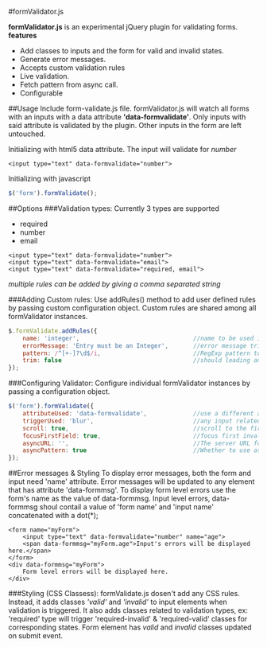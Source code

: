 #formValidator.js

**formValidator.js** is an experimental jQuery plugin for validating forms.
**features**
* Add classes to inputs and the form for valid and invalid states.
* Generate error messages.
* Accepts custom validation rules
* Live validation.
* Fetch pattern from async call.
* Configurable

##Usage
Include form-validate.js file. formValidator.js will watch all forms with an inputs with a data attribute **'data-formvalidate'**.
Only inputs with said attribute is validated by the plugin. Other inputs in the form are left untouched.

Initializing with html5 data attribute. The input will validate for *number*
```
<input type="text" data-formvalidate="number">
```

Initializing with javascript
```javascript
$('form').formValidate();
```

##Options
###Validation types:
Currently 3 types are supported
* required
* number
* email
```
<input type="text" data-formvalidate="number">
<input type="text" data-formvalidate="email">
<input type="text" data-formvalidate="required, email">
```
*multiple rules can be added by giving a comma separated string*

###Adding Custom rules:
Use addRules() method to add user defined rules by passing custom configuration object.
Custom rules are shared among all formValidator instances.
```javascript
$.formValidate.addRules({
    name: 'integer',                                //name to be used in data-formvalidate attribute.
    errorMessage: 'Entry must be an Integer',       //error message triggered when state is invalid.
    pattern: /^[+-]?\d$/i,                          //RegExp pattern to validate against
    trim: false                                     //should leading and trailing space be removed when processing
});
```
###Configuring Validator:
Configure individual formValidator instances by passing a configuration object.
```javascript
$('form').formValidate({
    attributeUsed: 'data-formvalidate',             //use a different attribute to track validation.
    triggerUsed: 'blur',                            //any input related event to trigger validation (ex: keyup).
    scroll: true,                                   //scroll to the first invalid input when form is submitted.
    focusFirstField: true,                          //focus first invalid input when form is submitted.
    asyncURL: '',                                   //The server URL for fetching the pattern from the server.
    asyncPattern: true                              //Whether to use async pattern fetched from asyncURL for validation.
});
```

##Error messages & Styling
To display error messages, both the form and input need 'name' attribute.
Error messages will be updated to any element that has attribute 'data-formmsg'.
To display form level errors use the form's name as the value of data-formmsg.
Input level errors, data-formmsg shoul contail a value of 'form name' and 'input name' concatenated with a dot(*);
```
<form name="myForm">
    <input type="text" data-formvalidate="number" name="age">
    <span data-formmsg="myForm.age">Input's errors will be displayed here.</span>
</form>
<div data-formmsg="myForm">
    Form level errors will be displayed here.
</div>
```
###Styling (CSS Classess):
formValidate.js dosen't add any CSS rules. Instead, it adds classes *'valid'* and *'invalid'* to input elements when validation is triggered.
It also adds classes related to validation types, ex: 'required' type will trigger 'required-invalid' & 'required-valid' classes for corresponding states.
Form element has *valid* and *invalid* classes updated on submit event.